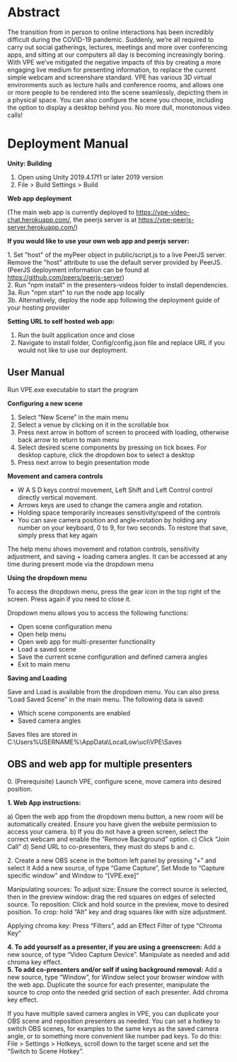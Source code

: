 # Abstract

The transition from in person to online interactions has been incredibly difficult during the COVID-19 pandemic. Suddenly, we’re all required to carry out social gatherings, lectures, meetings and more over conferencing apps, and sitting at our computers all day is becoming increasingly boring. With VPE we’ve mitigated the negative impacts of this by creating a more engaging live medium for presenting information, to replace the current simple webcam and screenshare standard. VPE has various 3D virtual environments such as lecture halls and conference rooms, and allows one or more people to be rendered into the scene seamlessly, depicting them in a physical space. You can also configure the scene you choose, including the option to display a desktop behind you. No more dull, monotonous video calls!

# Deployment Manual

**Unity: Building**
1. Open using Unity 2019.4.17f1 or later 2019 version
2. File > Build Settings > Build

**Web app deployment**

(The main web app is currently deployed to https://vpe-video-chat.herokuapp.com/, the peerjs server is at https://vpe-peerjs-server.herokuapp.com/)

**If you would like to use your own web app and peerjs server:**

1\. Set "host" of the myPeer object in public/script.js to a live PeerJS server. Remove the "host" attribute to use the default server provided by PeerJS. (PeerJS deployment information can be found at https://github.com/peers/peerjs-server)  
2\. Run "npm install" in the presenters-videos folder to install dependencies.   
3a\. Run "npm start" to run the node app locally  
3b\. Alternatively, deploy the node app following the deployment guide of your hosting provider

**Setting URL to self hosted web app:**
1. Run the built application once and close
2. Navigate to install folder, Config/config.json file and replace URL if you would not like to use our deployment.

## User Manual

Run VPE.exe executable to start the program

**Configuring a new scene**
1. Select “New Scene” in the main menu
2. Select a venue by clicking on it in the scrollable box
3. Press next arrow in bottom of screen to proceed with loading, otherwise back arrow to return to main menu
4. Select desired scene components by pressing on tick boxes. For desktop capture, click the dropdown box to select a desktop
5. Press next arrow to begin presentation mode

**Movement and camera controls**
- W A S D keys control movement, Left Shift and Left Control control directly vertical movement.
- Arrows keys are used to change the camera angle and rotation.
- Holding space temporarily increases sensitivity/speed of the controls
- You can save camera position and angle+rotation by holding any number on your keyboard, 0 to 9, for two seconds. To restore that save, simply press that key again

The help menu shows movement and rotation controls, sensitivity adjustment, and saving + loading camera angles. It can be accessed at any time during present mode via the dropdown menu

**Using the dropdown menu**

To access the dropdown menu, press the gear icon in the top right of the screen. Press again if you need to close it.

Dropdown menu allows you to access the following functions:
- Open scene configuration menu
- Open help menu
- Open web app for multi-presenter functionality
- Load a saved scene
- Save the current scene configuration and defined camera angles
- Exit to main menu

**Saving and Loading**

Save and Load is available from the dropdown menu. You can also press “Load Saved Scene” in the main menu.
The following data is saved:
- Which scene components are enabled
- Saved camera angles

Saves files are stored in C:\Users\%USERNAME%\AppData\LocalLow\ucl\VPE\Saves


## OBS and web app for multiple presenters

0\. (Prerequisite) Launch VPE, configure scene, move camera into desired position.

**1. Web App instructions:**

a) Open the web app from the dropdown menu button, a new room will be automatically created. Ensure you have given the website permission to access your camera.
b) If you do not have a green screen, select the correct webcam and enable the “Remove Background” option.
c) Click “Join Call”
d) Send URL to co-presenters, they must do steps b and c.

2\. Create a new OBS scene in the bottom left panel by pressing “+” and select it
Add a new source, of type “Game Capture”, Set Mode to “Capture specific window” and Window to “[VPE.exe]”

Manipulating sources:
To adjust size: Ensure the correct source is selected, then in the preview window: drag the red squares on edges of selected source.
To reposition: Click and hold source in the preview, move to desired position.
To crop: hold “Alt” key and drag squares like with size adjustment.

Applying chroma key:
Press “Filters”, add an Effect Filter of type “Chroma Key”

**4\. To add yourself as a presenter, if you are using a greenscreen:** Add a new source, of type “Video Capture Device”. Manipulate as needed and add chroma key effect.  
**5\. To add co-presenters and/or self if using background removal:** Add a new source, type “Window”, for Window select your browser window with the web app. Duplicate the source for each presenter, manipulate the source to crop onto the needed grid section of each presenter. Add chroma key effect.

If you have multiple saved camera angles in VPE, you can duplicate your OBS scene and reposition presenters as needed. You can set a hotkey to switch OBS scenes, for examples to the same keys as the saved camera angle, or to something more convenient like number pad keys. To do this: File > Settings > Hotkeys, scroll down to the target scene and set the “Switch to Scene Hotkey”.
